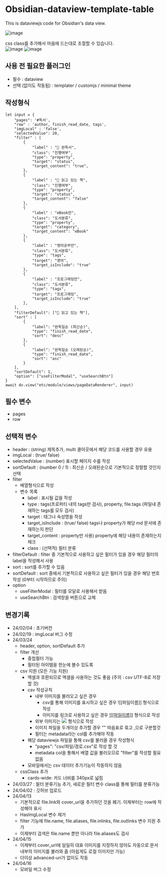 # Obsidian-dataview-template-table
This is dataviewjs code for Obsidian's data view.

![image](https://github.com/kim365my/Obsidian-dataview-template-table/assets/102598905/3b7efba9-f19e-4f97-bb6a-7dea1b2ea5f9)

css class를 추가해서 마음에 드는대로 조절할 수 있습니다.  
![image](https://github.com/kim365my/Obsidian-dataviewjs-template-table/assets/102598905/9aac6d7f-2400-438f-807f-beda862f225d)
![image](https://github.com/kim365my/Obsidian-dataviewjs-template-table/assets/102598905/272f79ef-c1c4-4d3e-9dc2-38925c94ef8b)


## 사용 전 필요한 플러그인

- 필수 : dataview
- 선택 (없이도 작동됨) : templater / customjs / minimal theme
## 작성형식

```dataviewjs
let input = {
	"pages": '#독서',
	"row" : 'author, finish_read_date, tags',
	"imgLocal" : 'false',
	"selectedValue": 20,
	"filter" : [
		{
			"label" : "📕 완독서",
			"class": "진행여부",
			"type": "property",
			"target": "status",
			"target_content": "true",
		},
		{
			"label" : "📖 읽고 있는 책",
			"class": "진행여부",
			"type": "property",
			"target": "status",
			"target_content": "false"
		},
		{
			"label" : "eBook만",
			"class": "도서분류",
			"type": "property",
			"target": "category",
			"target_content": "eBook"
		},
		{
			"label" : "영어공부만",
			"class": "도서분류",
			"type": "tags",
			"target": "영어",
			"target_isInclude": "true"
		},
		{
			"label" : "프로그래밍만",
			"class": "도서분류",
			"type": "tags",
			"target": "프로그래밍",
			"target_isInclude": "true"
		},
	],
	"filterDefault": ["📖 읽고 있는 책"],
	"sort" : [
		{
			"label": "완독일순 (최신순)",
			"type": "finish_read_date",
			"sort": "desc"
		},
		{
			"label": "완독일순 (오래된순)",
			"type": "finish_read_date",
			"sort": "asc"
		}
	],
	"sortDefault": 1,
	"option": ["useFilterModal", "useSearchBtn"]
}
await dv.view("etc/module/views/pageDataRenderer", input) 
```

## 필수 변수

- pages
- row

## 선택적 변수

- header : (string) 제목추가, multi 콜아웃에서 해당 코드를 사용할 경우 유용
- imgLocal : (true/ false)
- selectedValue : (number) 표시할 페이지 수를 작성
- sortDefault : (number 0 / 1) : 최신순 / 오래된순으로 기본적으로 정렬할 것인지 선택
- filter
	- 배열형식으로 작성
	- 변수 목록
		- label : 표시될 값을 작성
		- type : tags(프로퍼티 내의 tags만 검사), property, file.tags (파일내 존재하는 tags를 모두 검사)
		- target : 태그나 속성명을 작성
		- target_isInclude : (true/ false) tags나 property가 해당 md 문서에 존재하는지 판단
		- target_content : property만 사용) property에 해당 내용이 존재하는지 체크
		- class : (선택적) 필터 분류
- filterDefault : filter 중 기본적으로 사용하고 싶은 필터가 있을 경우 해당 필터의 label을 작성해서 사용
- sort : sort를 추가할 수 있음
- sortDefault : sort 중에서 기본적으로 사용하고 싶은 필터가 있을 경우 해당 번호 작성 (0부터 시작하므로 주의)
- option
	- useFilterModal : 필터를 모달로 사용해서 받음
	- useSearchBtn : 검색창을 버튼으로 교체

## 변경기록

- 24/02/04 : 초기버전
- 24/02/19 : imgLocal 버그 수정
- 24/03/24
	- header, option, sortDefault 추가
	- filter 개선
		- 중첩필터 가능
		- 필터된 아이템을 한눈에 볼수 있도록
	- csv 지원 (모든 기능 지원)
		- 엑셀과 호환되므로 엑셀을 사용하는 것도 좋음 (주의 : csv UTF-8로 저장할 것)
		- csv 작성규칙
			- 내부 이미지를 불러오고 싶은 경우
				- csv를 통해 이미지를 표시하고 싶은 경우 ![[파일이름]] 형식으로 작성
				- 이미지를 링크로 사용하고 싶은 경우 [![[파일이름]]](링크) 형식으로 작성
			- 외부 이미지는 <img src="이미지 경로"> 형식으로 작성
			- 이미지 파일을 두개이상 추가할 경우 "" 따음표로 묶고 ,으로 구분할것
			- 필터는 metadata라는 col를 추가해야 작동
		- 해당 dataviewjs 파일을 통해 csv를 불러올 경우 작성형식
			- "pages": "csv/파일/경로.csv"로 작성 할 것
			- metadata col을 통해서 배열 값을 불러오므로 "filter"를 작성할 필요 없음
		- 모바일에서는 csv 데이터 추가기능이 작동하지 않음
	- cssClass 추가
		- cards-wide: 카드 너비를 340px로 넓힘
- 24/03/27 : 필터 분류기능 추가, 새로운 필터 변수 class를 통해 필터를 분류가능
- 24/04/02 : 깃허브 업로드
- 24/04/13
	- 기본적으로 file.link와 cover_url을 추가하던 것을 폐기. 이제부터는 row에 작성해야 표시
	- HasImgLocal 변수 제거
	- filter 기능에 file.name, file.aliases, file.inlinks, file.outlinks 변수 지원 추가
	- 이제부터 검색은 file.name 뿐만 아니라 file.aliases도 검사
- 24/04/15
	- 이제부터 cover_url에 일일히 대표 이미지를 지정하지 않아도 자동으로 문서 내부의 이미지를 불러와 줌 (아쉽게도 로컬 이미지만 가능)
	- 더이상 advanced-uri가 없이도 작동
- 24/04/16
	- 모바일 버그 수정